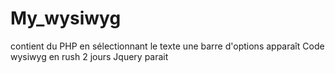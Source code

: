 # My_wysiwyg
contient du PHP
en sélectionnant le texte  une barre d'options apparaît
Code wysiwyg en rush 2 jours Jquery
parait
